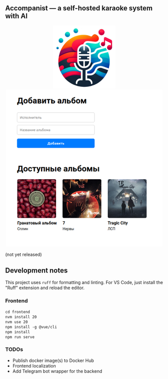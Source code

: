 ## Accompanist — a self-hosted karaoke system with AI

<div style="text-align: center">
    <img width="200px" src="./imgs/logo.png">
</div>

<div style="text-align: center">
    <img width="500px" src="./imgs/screenshot.png">
</div>


(not yet released)

## Development notes

This project uses `ruff` for formatting and linting. For VS Code, just install
the "Ruff" extension and reload the editor.

### Frontend

```
cd frontend
nvm install 20
nvm use 20
npm install -g @vue/cli
npm install
npm run serve
```

### TODOs

- Publish docker image(s) to Docker Hub
- Frontend localization
- Add Telegram bot wrapper for the backend
